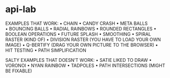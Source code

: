 # api-lab

EXAMPLES THAT WORK:
  • CHAIN
 	• CANDY CRASH
 	• META BALLS  	
  • BOUNCING BALLS
	• RADIAL RAINBOWS
	• ROUNDED RECTANGLES
	• BOOLEAN OPERATIONS
	• FUTURE SPLASH
	• SMOOTHING
	• SPIRAL RASTER (KIND OF)
	• DIVISION RASTER (YOU HAVE TO LOAD YOUR OWN IMAGE)
	• Q-BERTIFY (DRAG YOUR OWN PICTURE TO THE BROWSER)
	• HIT TESTING
	• PATH SIMPLIFICATION
	
	


SALTY EXAMPLES THAT DOESN’T WORK:
	• SATIE LIKED TO DRAW
	• VORONOI
	• NYAN RAINBOW
	• TADPOLES
	• PATH INTERSECTIONS (MIGHT BE FIXABLE)
